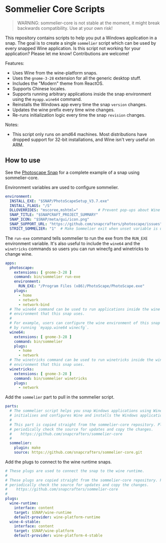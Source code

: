 # Sommelier Core Scripts

> WARNING: sommelier-core is not stable at the moment, it might break backwards compatibility. Use at your own risk!

This repository contains scripts to help you put a Windows application in a snap. The goal is to create a single `sommelier` script which can be used by every snapped Wine application. Is this script not working for your application? Please let me know! Contributions are welcome!

Features:

* Uses Wine from the wine-platform snaps.
* Uses the `gnome-3-28` extension for all the generic desktop stuff.
* Includes the "Modern" theme from ReactOS.
* Supports Chinese locales.
* Supports running arbitrary applications inside the snap environment using the `myapp.wine64` command.
* Reinstalls the Windows app every time the snap `version` changes.
* Updates the wine prefix every time wine changes.
* Re-runs initialization logic every time the snap `revision` changes.  

Notes:

* This script only runs on amd64 machines. Most distributions have dropped support for 32-bit installations, and Wine isn't very useful on ARM.

## How to use

See the [Photoscape Snap](https://github.com/snapcrafters/photoscape) for a complete example of a snap using sommelier-core.

Environment variables are used to configure sommelier.

```yaml
environment:
  INSTALL_EXE: "$SNAP/PhotoScapeSetup_V3.7.exe"
  INSTALL_FLAGS: "/S"
  DLLOVERRIDES: "mscoree,mshtml="         # Prevent pop-ups about Wine Mono and Wine Gecko
  SNAP_TITLE: "$SNAPCRAFT_PROJECT_SUMMARY"
  SNAP_ICON: "$SNAP/meta/gui/icon.png"
  SNAP_SUPPORT_URL: "https://github.com/snapcrafters/photoscape/issues"
  STRICT_SOMMELIER: "1"  # Make Sommelier exit when unset variable is used. (useful to find bugs)
```

The `run-exe` command tells sommelier to run the exe from the `RUN_EXE` environment variable. It's also useful to include the `wine64` and the `winetricks` commands so users you can run winecfg and winetricks to change wine.

```yaml
apps:
  photoscape:
    extensions: [ gnome-3-28 ]
    command: bin/sommelier run-exe
    environment:
      RUN_EXE: "/Program Files (x86)/PhotoScape/PhotoScape.exe"
    plugs:
      - home
      - network
      - network-bind
  # The wine64 command can be used to run applications inside the wine
  # environment that this snap uses.
  #
  # For example, users can configure the wine environment of this snap
  # by running `myapp.wine64 winecfg`.
  wine64:
    extensions: [ gnome-3-28 ]
    command: bin/sommelier
    plugs:
      - home
      - network
  # The winetricks command can be used to run winetricks inside the wine
  # environment that this snap uses.
  winetricks:
    extensions: [ gnome-3-28 ]
    command: bin/sommelier winetricks
    plugs:
      - network
```

Add the `sommelier` part to pull in the sommelier script.

```yaml
parts:
  # The sommelier script helps you snap Windows applications using Wine. It 
  # initialises and configures Wine and installs the Windows application.
  #
  # This part is copied straight from the sommelier-core repository. Please
  # periodically check the source for updates and copy the changes.
  #    https://github.com/snapcrafters/sommelier-core
  #
  sommelier:
    plugin: make
    source: https://github.com/snapcrafters/sommelier-core.git
```

Add the plugs to connect to the wine runtime snaps.

```yaml
# These plugs are used to connect the snap to the wine runtime.
#
# These plugs are copied straight from the sommelier-core repository. Please
# periodically check the source for updates and copy the changes.
#    https://github.com/snapcrafters/sommelier-core
#
plugs:
  wine-runtime:
    interface: content
    target: $SNAP/wine-runtime
    default-provider: wine-platform-runtime
  wine-4-stable:
    interface: content
    target: $SNAP/wine-platform
    default-provider: wine-platform-4-stable
```
